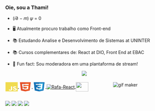 ### Oie, sou a Thami!

- (𝑖∂ − 𝑚) 𝜓 = 0

- 🖥️ Atualmente procuro trabalho como Front-end
- 📚 Estudando Analise e Desenvolvimento de Sistemas at UNINTER
- 📚 Cursos complementares de: React at DIO, Front End at EBAC
- 🔮 Fun fact: Sou moderadora em uma plantaforma de stream!

<div align="center">
  <a href="https://github.com/thamicostamilan">
  <img height="180em" src="https://github-readme-stats.vercel.app/api?username=thamicostamilan&show_icons=true&theme=radical&include_all_commits=true&count_private=true"/>
</div>

<div style="display: inline_block"><br>
  <img align="center" alt="Rafa-Js" height="30" width="40" src="https://raw.githubusercontent.com/devicons/devicon/master/icons/javascript/javascript-plain.svg">
  <img align="center" alt="Rafa-HTML" height="30" width="40" src="https://raw.githubusercontent.com/devicons/devicon/master/icons/html5/html5-original.svg">
  <img align="center" alt="Rafa-CSS" height="30" width="40" src="https://raw.githubusercontent.com/devicons/devicon/master/icons/css3/css3-original.svg">
  <img align="center" alt="Rafa-React" height="30" width="40" src="https://cdn.jsdelivr.net/gh/devicons/devicon@latest/icons/react/react-original.svg" />
  <img align="center" height="30" width="40" src="https://cdn.jsdelivr.net/gh/devicons/devicon@latest/icons/photoshop/photoshop-original.svg">
  <a href="https://picasion.com/" title="gif maker"><img width="160" heigth="160" align="right" src="https://i.picasion.com/pic92/aa46220f50c18129d15e0b2a453ec86c.gif" border="0" alt="gif maker"></a>
  
  ##
  
  <div>
  <a href="https://www.instagram.com/thamibachini/" target="_blank"><img src="https://img.shields.io/badge/-Instagram-%23E4405F?style=for-the-badge&logo=instagram&logoColor=white" target="_blank"></a>
 	<a href="https://www.twitch.tv/onlyunit" target="_blank"><img src="https://img.shields.io/badge/Twitch-9146FF?style=for-the-badge&logo=twitch&logoColor=white" target="_blank"></a>
  <a href="https://www.linkedin.com/in/thamiris-costamilan/" target="_blank"><img src="https://img.shields.io/badge/-LinkedIn-%230077B5?style=for-the-badge&logo=linkedin&logoColor=white" target="_blank"></a>
  <a href = "mailto:thami.costamilan@outlook.com"><img src="https://img.shields.io/badge/Microsoft_Outlook-0078D4?style=for-the-badge&logo=microsoft-outlook&logoColor=white" target="_blank"></a>
  </div>
